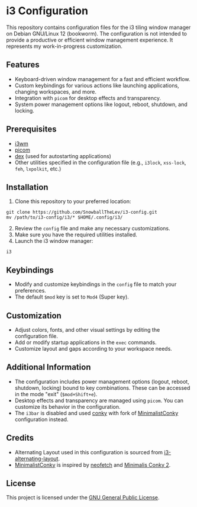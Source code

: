 <h1>i3 Configuration</h1>

<p>This repository contains configuration files for the i3 tiling window manager on Debian GNU/Linux 12 (bookworm). The configuration is not intended to provide a productive or efficient window management experience. It represents my work-in-progress customization.</p>

<h2>Features</h2>

<ul>
  <li>Keyboard-driven window management for a fast and efficient workflow.</li>
  <li>Custom keybindings for various actions like launching applications, changing workspaces, and more.</li>
  <li>Integration with <code>picom</code> for desktop effects and transparency.</li>
  <li>System power management options like logout, reboot, shutdown, and locking.</li>
</ul>

<h2>Prerequisites</h2>

<ul>
  <li><a href="https://i3wm.org/">i3wm</a></li>
  <li><a href="https://github.com/yshui/picom">picom</a></li>
  <li><a href="https://github.com/jceb/dex">dex</a> (used for autostarting applications)</li>
  <li>Other utilities specified in the configuration file (e.g., <code>i3lock</code>, <code>xss-lock</code>, <code>feh</code>, <code>lxpolkit</code>, etc.)</li>
</ul>

<h2>Installation</h2>

<ol>
  <li>Clone this repository to your preferred location:</li>
</ol>

<pre><code>git clone https://github.com/SnowballTheLev/i3-config.git
mv /path/to/i3-config/i3/* $HOME/.config/i3/
</code></pre>

<ol start="2">
  <li>Review the <code>config</code> file and make any necessary customizations.</li>
  <li>Make sure you have the required utilities installed.</li>
  <li>Launch the i3 window manager:</li>
</ol>

<pre><code>i3
</code></pre>

<h2>Keybindings</h2>

<ul>
  <li>Modify and customize keybindings in the <code>config</code> file to match your preferences.</li>
  <li>The default <code>$mod</code> key is set to <code>Mod4</code> (Super key).</li>
</ul>

<h2>Customization</h2>

<ul>
  <li>Adjust colors, fonts, and other visual settings by editing the configuration file.</li>
  <li>Add or modify startup applications in the <code>exec</code> commands.</li>
  <li>Customize layout and gaps according to your workspace needs.</li>
</ul>

<h2>Additional Information</h2>

<ul>
  <li>The configuration includes power management options (logout, reboot, shutdown, locking) bound to key combinations. These can be accessed in the mode "exit" (<code>$mod+Shift+e</code>).</li>
  <li>Desktop effects and transparency are managed using <code>picom</code>. You can customize its behavior in the configuration.</li>
  <li>The <code>i3bar</code> is disabled and used <a href="https://github.com/brndnmtthws/conky">conky</a> with fork of <a href="https://github.com/SnowballTheLev/MinimalistConky">MinimalistConky</a> configuration instead.</li>
</ul>

<h2>Credits</h2>

<ul>
  <li>Alternating Layout used in this configuration is sourced from <a href="https://github.com/olemartinorg/i3-alternating-layout">i3-alternating-layout</a>.</li>
  <li><a href="https://github.com/SnowballTheLev/MinimalistConky">MinimalistConky</a> is inspired by <a href="https://github.com/dylanaraps/neofetch">neofetch</a> and <a href="https://www.opencode.net/deny26/minimalis-conky-2">Minimalis Conky 2</a>.</li>
</ul>

<h2>License</h2>

<p>This project is licensed under the <a href="GPL-LICENSE">GNU General Public License</a>.</p>
